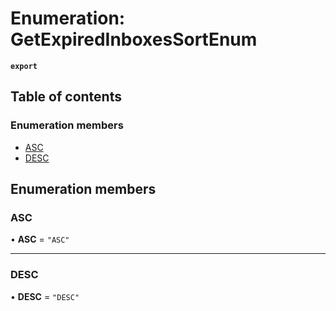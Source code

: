 # Enumeration: GetExpiredInboxesSortEnum

**`export`**

## Table of contents

### Enumeration members

- [ASC](GetExpiredInboxesSortEnum.md#asc)
- [DESC](GetExpiredInboxesSortEnum.md#desc)

## Enumeration members

### ASC

• **ASC** = `"ASC"`

___

### DESC

• **DESC** = `"DESC"`
